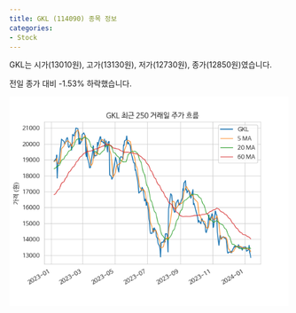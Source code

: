 ```yaml
---
title: GKL (114090) 종목 정보
categories:
- Stock
---
```


GKL는 시가(13010원), 고가(13130원), 저가(12730원), 종가(12850원)였습니다.

전일 종가 대비 -1.53% 하락했습니다.

<!-- more -->

![114090](/assets/stock_images/114090.png)